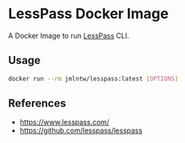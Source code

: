 # LessPass Docker Image

A Docker Image to run [LessPass](https://www.lesspass.com/) CLI.

## Usage

```bash
docker run --rm jmlntw/lesspass:latest [OPTIONS]
```

## References

- <https://www.lesspass.com/>
- <https://github.com/lesspass/lesspass>
